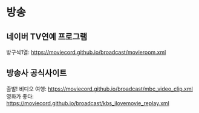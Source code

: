 # 방송

## 네이버 TV연예 프로그램
방구석1열: https://moviecord.github.io/broadcast/movieroom.xml

## 방송사 공식사이트
출발! 비디오 여행: https://moviecord.github.io/broadcast/mbc_video_clip.xml
영화가 좋다: https://moviecord.github.io/broadcast/kbs_ilovemovie_replay.xml
